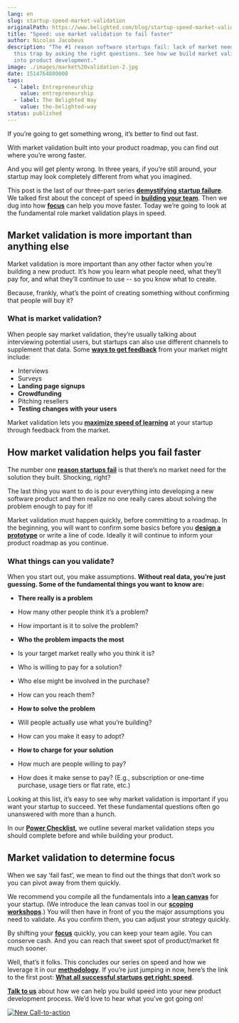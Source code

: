```yaml
---
lang: en
slug: startup-speed-market-validation
originalPath: https://www.belighted.com/blog/startup-speed-market-validation
title: "Speed: use market validation to fail faster"
author: Nicolas Jacobeus
description: "The #1 reason software startups fail: lack of market need. Avoid
  this trap by asking the right questions. See how we build market validation
  into product development."
image: ./images/market%20validation-2.jpg
date: 1514764800000
tags:
  - label: Entrepreneurship
    value: entrepreneurship
  - label: The Belighted Way
    value: the-belighted-way
status: published
---
```

If you’re going to get something wrong, it’s better to find out fast.

With market validation built into your product roadmap, you can find out where you’re wrong faster.

And you will get plenty wrong. In three years, if you’re still around, your startup may look completely different from what you imagined.

This post is the last of our three-part series **[demystifying startup failure](https://www.belighted.com/blog/successful-startups-speed)**. We talked first about the concept of speed in **[building your team](https://www.belighted.com/blog/startup-speed-talent)**. Then we dug into how **[focus](https://www.belighted.com/blog/startup-speed-focus)** can help you move faster. Today we’re going to look at the fundamental role market validation plays in speed.

Market validation is more important than anything else
------------------------------------------------------

Market validation is more important than any other factor when you’re building a new product. It’s how you learn what people need, what they’ll pay for, and what they’ll continue to use -- so you know what to create.

Because, frankly, what’s the point of creating something without confirming that people will buy it?

### What is market validation?

When people say market validation, they’re usually talking about interviewing potential users, but startups can also use different channels to supplement that data. Some **[ways to get feedback](https://getproductmarketfit.com/how-to-select-test-to-get-market-validation-for-new-product-or-business-idea/)** from your market might include:

*   Interviews
*   Surveys
*   **Landing page signups**
*   **Crowdfunding**
*   Pitching resellers
*   **Testing changes with your users**

Market validation lets you **[maximize speed of learning](https://hbr.org/2010/02/how-much-process-is-too-much)** at your startup through feedback from the market.

How market validation helps you fail faster
-------------------------------------------

The number one **[reason startups fail](https://www.cbinsights.com/research/startup-failure-reasons-top/)** is that there’s no market need for the solution they built. Shocking, right?

The last thing you want to do is pour everything into developing a new software product and then realize no one really cares about solving the problem enough to pay for it!

Market validation must happen quickly, before committing to a roadmap. In the beginning, you will want to confirm some basics before you **[design a prototype](https://www.belighted.com/design-sprint)** or write a line of code. Ideally it will continue to inform your product roadmap as you continue.

### What things can you validate?

When you start out, you make assumptions. **Without real data, you’re just guessing. Some of the fundamental things you want to know are:**

*   **There really is a problem**

*   How many other people think it’s a problem?
*   How important is it to solve the problem?

*   **Who the problem impacts the most**

*   Is your target market really who you think it is?
*   Who is willing to pay for a solution?
*   Who else might be involved in the purchase?
*   How can you reach them?

*   **How to solve the problem**

*   Will people actually use what you’re building?
*   How can you make it easy to adopt?

*   **How to charge for your solution**

*   How much are people willing to pay?
*   How does it make sense to pay? (E.g., subscription or one-time purchase, usage tiers or flat rate, etc.)

Looking at this list, it’s easy to see why market validation is important if you want your startup to succeed. Yet these fundamental questions often go unanswered with more than a hunch.

In our **[Power Checklist](https://www.belighted.com/blog/ultimate-checklist-developing-new-software-product)**, we outline several market validation steps you should complete before and while building your product.

Market validation to determine focus
------------------------------------

When we say ‘fail fast’, we mean to find out the things that don’t work so you can pivot away from them quickly.

We recommend you compile all the fundamentals into a **[lean canvas](https://www.belighted.com/blog/6-reasons-a-lean-canvas-needs-to-be-part-of-your-product-development-process)** for your startup. (We introduce the lean canvas tool in our **[scoping workshops](https://www.belighted.com/scoping-workshop)**.) You will then have in front of you the major assumptions you need to validate. As you confirm them, you can adjust your strategy quickly.

By shifting your **[focus](https://www.belighted.com/blog/startup-speed-focus)** quickly, you can keep your team agile. You can conserve cash. And you can reach that sweet spot of product/market fit much sooner.

Well, that’s it folks. This concludes our series on speed and how we leverage it in our **[methodology](https://www.belighted.com/blog/product-development-methodology)**. If you’re just jumping in now, here’s the link to the first post: **[What all successful startups get right: speed](https://www.belighted.com/blog/successful-startups-speed)**.

**[Talk to us](https://www.belighted.com/contact)** about how we can help you build speed into your new product development process. We’d love to hear what you’ve got going on!  
  
[![New Call-to-action](/images/legacy-cta/UPTtKvQU_5rjKfQJ1Qjwk.png)](https://cta-redirect.hubspot.com/cta/redirect/1684659/fb3606cc-cc1b-47d0-ae85-2c9f69837fe2)